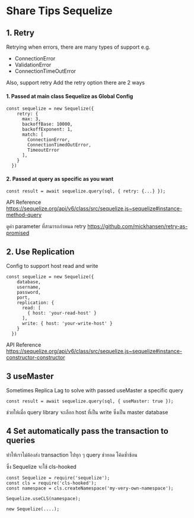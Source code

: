 # Share Tips Sequelize

## 1. Retry
Retrying when errors, there are many types of support e.g.
- ConnectionError
- ValidationError
- ConnectionTimeOutError

Also, support retry
Add the retry option there are 2 ways

#### 1. Passed at main class Sequelize as Global Config

```
const sequelize = new Sequelize({
    retry: {
      max: 3,
      backoffBase: 10000,
      backoffExponent: 1,
      match: [
        ConnectionError,
        ConnectionTimedOutError,
        TimeoutError
      ],
    }
  })
```

#### 2. Passed at query as specific as you want
```
const result = await sequelize.query(sql, { retry: {...} });
```
API Reference
https://sequelize.org/api/v6/class/src/sequelize.js~sequelize#instance-method-query

ดูค่า parameter ที่สามารถกำหนด retry
https://github.com/mickhansen/retry-as-promised


## 2. Use Replication
Config to support host read and write
```
const sequelize = new Sequelize({
    database,
    username,
    password,
    port,
    replication: {
      read: [
        { host: 'your-read-host' }
      ],
      write: { host: 'your-write-host' }
    }
  })
```
API Reference
https://sequelize.org/api/v6/class/src/sequelize.js~sequelize#instance-constructor-constructor

## 3 useMaster
Sometimes Replica Lag to solve with passed useMaster a specific query

```
const result = await sequelize.query(sql, { useMaster: true });
```

ช่วยให้เมื่อ query library จะเลือก host ที่เป็น write ซึ่งเป็น master database

## 4 Set automatically pass the transaction to queries
ทำให้เราไม่ต้องส่ง transaction ไปทุก ๆ query ช่วยลด โค้ดซ้ำซ้อน

ซึ่ง Sequelize จะใช้ cls-hooked

```
const Sequelize = require('sequelize');
const cls = require('cls-hooked');
const namespace = cls.createNamespace('my-very-own-namespace');

Sequelize.useCLS(namespace);

new Sequelize(....);
```